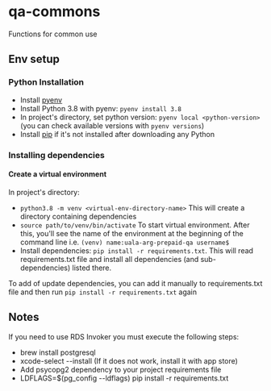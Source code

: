# qa-commons
Functions for common use

## Env setup
### Python Installation
- Install [pyenv](https://github.com/pyenv/pyenv)
- Install Python 3.8 with pyenv: `pyenv install 3.8`
- In project's directory, set python version: `pyenv local <python-version>` (you can check available versions with `pyenv versions`)
- Install [pip](https://pip.pypa.io/en/stable/installing/) if it's not installed after downloading any Python

### Installing dependencies
#### Create a virtual environment
In project's directory:
- `python3.8 -m venv <virtual-env-directory-name>` This will create a directory containing dependencies
- `source path/to/venv/bin/activate` To start virtual environment. After this, you'll see the name of the environment at the beginning of the command line i.e. `(venv) name:uala-arg-prepaid-qa username$` 
- Install dependencies: `pip install -r requirements.txt`. This will read requirements.txt file and install all dependencies (and sub-dependencies) listed there.

To add of update dependencies, you can add it manually to requirements.txt file and then run `pip install -r requirements.txt` again 

## Notes
If you need to use RDS Invoker you must execute the following steps:
- brew install postgresql
- xcode-select --install (If it does not work, install it with app store)
- Add psycopg2 dependency to your project requirements file
- LDFLAGS=$(pg_config --ldflags) pip install -r requirements.txt